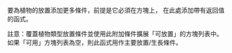 要為植物的放置添加更多條件，前提是它必須在方塊上，
在此處添加帶有返回值的函式。

註意：覆蓋植物類型放置條件並使用此附加條件擴展「可放置」的方塊列表中。
如果「可用」方塊列表為空，則此函式用作主要放置/生長條件。